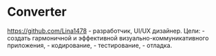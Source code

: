 # Converter
https://github.com/Lina1478 - разработчик, UI/UX дизайнер. Цели: - создать гармоничной и эффективной визуально-коммуникативного приложения, - кодирование, - тестирование, - отладка.
